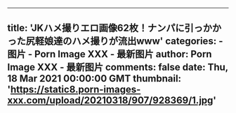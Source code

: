 
---
title: 'JKハメ撮りエロ画像62枚！ナンパに引っかかった尻軽娘達のハメ撮りが流出www'
categories: 
    - 图片
    - Porn Image XXX - 最新图片
author: Porn Image XXX - 最新图片
comments: false
date: Thu, 18 Mar 2021 00:00:00 GMT
thumbnail: 'https://static8.porn-images-xxx.com/upload/20210318/907/928369/1.jpg'
---

<div>   
<img src="https://static8.porn-images-xxx.com/upload/20210318/907/928369/1.jpg" referrerpolicy="no-referrer" alt> <img src="https://static8.porn-images-xxx.com/upload/20210318/907/928369/2.jpg" referrerpolicy="no-referrer" alt> <img src="https://static8.porn-images-xxx.com/upload/20210318/907/928369/3.jpg" referrerpolicy="no-referrer" alt> <img src="https://static8.porn-images-xxx.com/upload/20210318/907/928369/4.jpg" referrerpolicy="no-referrer" alt> <img src="https://static8.porn-images-xxx.com/upload/20210318/907/928369/5.jpg" referrerpolicy="no-referrer" alt> <img src="https://static8.porn-images-xxx.com/upload/20210318/907/928369/6.jpg" referrerpolicy="no-referrer" alt> <img src="https://static8.porn-images-xxx.com/upload/20210318/907/928369/7.jpg" referrerpolicy="no-referrer" alt> <img src="https://static8.porn-images-xxx.com/upload/20210318/907/928369/8.jpg" referrerpolicy="no-referrer" alt> <img src="https://static8.porn-images-xxx.com/upload/20210318/907/928369/9.jpg" referrerpolicy="no-referrer" alt> <img src="https://static8.porn-images-xxx.com/upload/20210318/907/928369/10.jpg" referrerpolicy="no-referrer" alt> <img src="https://static8.porn-images-xxx.com/upload/20210318/907/928369/11.jpg" referrerpolicy="no-referrer" alt> <img src="https://static8.porn-images-xxx.com/upload/20210318/907/928369/12.jpg" referrerpolicy="no-referrer" alt> <img src="https://static8.porn-images-xxx.com/upload/20210318/907/928369/13.jpg" referrerpolicy="no-referrer" alt> <img src="https://static8.porn-images-xxx.com/upload/20210318/907/928369/14.jpg" referrerpolicy="no-referrer" alt> <img src="https://static8.porn-images-xxx.com/upload/20210318/907/928369/15.jpg" referrerpolicy="no-referrer" alt> <img src="https://static8.porn-images-xxx.com/upload/20210318/907/928369/16.jpg" referrerpolicy="no-referrer" alt> <img src="https://static8.porn-images-xxx.com/upload/20210318/907/928369/17.jpg" referrerpolicy="no-referrer" alt> <img src="https://static8.porn-images-xxx.com/upload/20210318/907/928369/18.jpg" referrerpolicy="no-referrer" alt> <img src="https://static8.porn-images-xxx.com/upload/20210318/907/928369/19.jpg" referrerpolicy="no-referrer" alt> <img src="https://static8.porn-images-xxx.com/upload/20210318/907/928369/20.jpg" referrerpolicy="no-referrer" alt> <img src="https://static8.porn-images-xxx.com/upload/20210318/907/928369/21.jpg" referrerpolicy="no-referrer" alt> <img src="https://static8.porn-images-xxx.com/upload/20210318/907/928369/22.jpg" referrerpolicy="no-referrer" alt> <img src="https://static8.porn-images-xxx.com/upload/20210318/907/928369/23.jpg" referrerpolicy="no-referrer" alt> <img src="https://static8.porn-images-xxx.com/upload/20210318/907/928369/24.jpg" referrerpolicy="no-referrer" alt> <img src="https://static8.porn-images-xxx.com/upload/20210318/907/928369/25.jpg" referrerpolicy="no-referrer" alt> <img src="https://static8.porn-images-xxx.com/upload/20210318/907/928369/26.jpg" referrerpolicy="no-referrer" alt> <img src="https://static8.porn-images-xxx.com/upload/20210318/907/928369/27.jpg" referrerpolicy="no-referrer" alt> <img src="https://static8.porn-images-xxx.com/upload/20210318/907/928369/28.jpg" referrerpolicy="no-referrer" alt> <img src="https://static8.porn-images-xxx.com/upload/20210318/907/928369/29.jpg" referrerpolicy="no-referrer" alt> <img src="https://static8.porn-images-xxx.com/upload/20210318/907/928369/30.jpg" referrerpolicy="no-referrer" alt> <img src="https://static8.porn-images-xxx.com/upload/20210318/907/928369/31.jpg" referrerpolicy="no-referrer" alt> <img src="https://static8.porn-images-xxx.com/upload/20210318/907/928369/32.jpg" referrerpolicy="no-referrer" alt> <img src="https://static8.porn-images-xxx.com/upload/20210318/907/928369/33.jpg" referrerpolicy="no-referrer" alt> <img src="https://static8.porn-images-xxx.com/upload/20210318/907/928369/34.jpg" referrerpolicy="no-referrer" alt> <img src="https://static8.porn-images-xxx.com/upload/20210318/907/928369/35.jpg" referrerpolicy="no-referrer" alt> <img src="https://static8.porn-images-xxx.com/upload/20210318/907/928369/36.jpg" referrerpolicy="no-referrer" alt> <img src="https://static8.porn-images-xxx.com/upload/20210318/907/928369/37.jpg" referrerpolicy="no-referrer" alt> <img src="https://static8.porn-images-xxx.com/upload/20210318/907/928369/38.jpg" referrerpolicy="no-referrer" alt> <img src="https://static8.porn-images-xxx.com/upload/20210318/907/928369/39.jpg" referrerpolicy="no-referrer" alt> <img src="https://static8.porn-images-xxx.com/upload/20210318/907/928369/40.jpg" referrerpolicy="no-referrer" alt> <img src="https://static8.porn-images-xxx.com/upload/20210318/907/928369/41.jpg" referrerpolicy="no-referrer" alt> <img src="https://static8.porn-images-xxx.com/upload/20210318/907/928369/42.jpg" referrerpolicy="no-referrer" alt> <img src="https://static8.porn-images-xxx.com/upload/20210318/907/928369/43.jpg" referrerpolicy="no-referrer" alt> <img src="https://static8.porn-images-xxx.com/upload/20210318/907/928369/44.jpg" referrerpolicy="no-referrer" alt> <img src="https://static8.porn-images-xxx.com/upload/20210318/907/928369/45.jpg" referrerpolicy="no-referrer" alt> <img src="https://static8.porn-images-xxx.com/upload/20210318/907/928369/46.jpg" referrerpolicy="no-referrer" alt> <img src="https://static8.porn-images-xxx.com/upload/20210318/907/928369/47.jpg" referrerpolicy="no-referrer" alt> <img src="https://static8.porn-images-xxx.com/upload/20210318/907/928369/48.jpg" referrerpolicy="no-referrer" alt> <img src="https://static8.porn-images-xxx.com/upload/20210318/907/928369/49.jpg" referrerpolicy="no-referrer" alt> <img src="https://static8.porn-images-xxx.com/upload/20210318/907/928369/50.jpg" referrerpolicy="no-referrer" alt> <img src="https://static8.porn-images-xxx.com/upload/20210318/907/928369/51.jpg" referrerpolicy="no-referrer" alt> <img src="https://static8.porn-images-xxx.com/upload/20210318/907/928369/52.jpg" referrerpolicy="no-referrer" alt> <img src="https://static8.porn-images-xxx.com/upload/20210318/907/928369/53.jpg" referrerpolicy="no-referrer" alt> <img src="https://static8.porn-images-xxx.com/upload/20210318/907/928369/54.jpg" referrerpolicy="no-referrer" alt> <img src="https://static8.porn-images-xxx.com/upload/20210318/907/928369/55.jpg" referrerpolicy="no-referrer" alt> <img src="https://static8.porn-images-xxx.com/upload/20210318/907/928369/56.jpg" referrerpolicy="no-referrer" alt> <img src="https://static8.porn-images-xxx.com/upload/20210318/907/928369/57.jpg" referrerpolicy="no-referrer" alt> <img src="https://static8.porn-images-xxx.com/upload/20210318/907/928369/58.jpg" referrerpolicy="no-referrer" alt> <img src="https://static8.porn-images-xxx.com/upload/20210318/907/928369/59.jpg" referrerpolicy="no-referrer" alt> <img src="https://static8.porn-images-xxx.com/upload/20210318/907/928369/60.jpg" referrerpolicy="no-referrer" alt> <img src="https://static8.porn-images-xxx.com/upload/20210318/907/928369/61.jpg" referrerpolicy="no-referrer" alt> <img src="https://static8.porn-images-xxx.com/upload/20210318/907/928369/62.jpg" referrerpolicy="no-referrer" alt>  
</div>
            